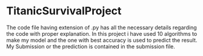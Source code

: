# TitanicSurvivalProject
The code file having extension of .py has all the necessary details regarding the code with proper explanation.
In this project i have used 10 algorithms to make my model and the one with best accuracy is used to predict the result.
My Submission or the prediction is contained in the submission file.
